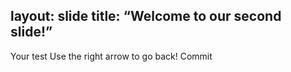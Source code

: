 layout: slide
title: “Welcome to our second slide!”
---
Your test
Use the right arrow to go back!
Commit
